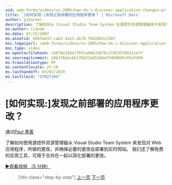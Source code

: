 ```yaml
---
uid: web-forms/videos/vs-2005/how-do-i-discover-application-changes-prior-to-deployment
title: '[如何实现:]发现之前部署的应用程序更改？ | Microsoft Docs'
author: pjhacker
description: 了解如何从 Visual Studio Team System 在源控件资源管理器用于发现到 Web 应用程序，和 ensur 所做的更改...
ms.author: riande
ms.date: 07/25/2007
ms.assetid: 6945a637-cab3-4a13-a678-f6d2d83c2587
msc.legacyurl: /web-forms/videos/vs-2005/how-do-i-discover-application-changes-prior-to-deployment
msc.type: video
ms.openlocfilehash: c6870e33ba7707ca06633876c1f453576811ce7f
ms.sourcegitcommit: 24b1f6decbb17bb22a45166e5fdb0845c65af498
ms.translationtype: MT
ms.contentlocale: zh-CN
ms.lasthandoff: 03/01/2019
ms.locfileid: "57027104"
---
```

<a name="how-do-i-discover-application-changes-prior-to-deployment"></a>[如何实现:]发现之前部署的应用程序更改？
====================
通过[Paul 黑客](https://github.com/pjhacker)

了解如何使用源控件资源管理器从 Visual Studio Team System 来发现对 Web 应用程序，所做的更改，并确保必要的更改会部署到实时网站。 我们还了解免费的实用工具，可用于合并在一起以简化部署的更改。

[&#9654;观看视频 （5 分钟）](https://channel9.msdn.com/Blogs/ASP-NET-Site-Videos/how-do-i-discover-application-changes-prior-to-deployment)

> [!div class="step-by-step"]
> [上一页](how-do-i-publish-and-analyze-test-results.md)
> [下一页](how-do-i-implement-continuous-integration-with-team-foundation.md)
